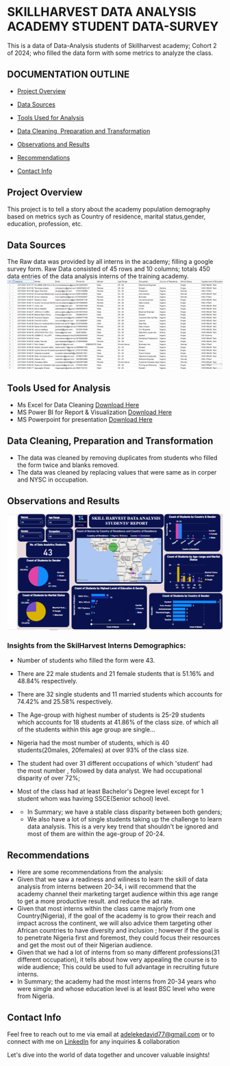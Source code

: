 # SKILLHARVEST DATA ANALYSIS ACADEMY STUDENT DATA-SURVEY
This is a data of Data-Analysis students of Skillharvest academy; Cohort 2 of 2024; who filled the data form with some metrics to analyze the class.

## DOCUMENTATION OUTLINE

- [Project Overview](#project-overview)

- [Data Sources](#data-sources)

- [Tools Used for Analysis](#tools-used-for-analysis)

- [Data Cleaning, Preparation and Transformation](#data-cleaning-preparation-and-transformation)

- [Observations and Results](#observations-and-results)

- [Recommendations](#recommendations)

- [Contact Info](#contact-info)

## Project Overview
This project is to tell a story about the academy population demography based on metrics sych as Country of residence, marital status,gender, education, profession, etc.



## Data Sources
The Raw data was provided by all interns in the academy; filling a google survey form.   Raw Data consisted of 45 rows and 10 columns; totals 450 data entries of the data analysis interns of the training academy.
![](rawdata.png)

## Tools Used for Analysis
- Ms Excel for Data Cleaning [Download Here](https://www.microsoft.com/en-us/microsoft-365/excel)
- MS Power BI for Report & Visualization [Download Here](https://powerbi.microsoft.com/en-us/downloads/)
- MS Powerpoint for presentation [Download Here](https://www.microsoft.com/en/microsoft-365/powerpoint)
  
## Data Cleaning, Preparation and Transformation
- The data was cleaned by removing duplicates from students who filled the form twice and blanks removed.
- The data was cleaned by replacing values that were same as in corper and NYSC in occupation.


## Observations and Results
![](skillharvestinterns.png)

### Insights from the SkilHarvest Interns Demographics:
- Number of students who filled the form were 43.
- There are 22 male students and 21 female students that is 51.16% and 48.84% respectively.
- There are 32 single students and 11 married students which accounts for 74.42% and 25.58% respectively.
- The Age-group with highest number of students is 25-29 students which accounts for 18 students at 41.86% of the class size. of which all of the students within this age group are single...
- Nigeria had the most number of students, which is 40 students(20males, 20females) at over 93% of the class size.
- The student had over 31 different occupations of which 'student' had the most number , followed by data analyst. We had occupational disparity of over 72%;
- Most of the class had at least Bachelor's Degree level except for 1 student whom was havimg SSCE(Senior school) level.

- - In Summary; we have a stable class disparity between both genders;
  - We also have a lot of single students taking up the challenge to learn data analysis. This is a very key trend that shouldn't be ignored
and most of them are within the age-group of 20-24.



## Recommendations
- Here are some recommendations from the analysis:
- Given that we saw a readiness and wiliness to learn the skill of data analysis from interns between 20-34, i will recommend that the academy channel their marketing target audience within this age range to get a more productive result. and reduce the ad rate.
- Given that most interns within the class came majorly from one Country(Nigeria), if the goal of the academy is to grow their reach and impact across the continent, we will also advice them targeting other African countries to have diversity and inclusion ; however if the goal is to penetrate Nigeria first and foremost, they could focus their resources and get the most out of their Nigerian audience.
- Given that we had a lot of interns from so many different professions(31 different occupation), it tells about how very appealing  the course is to wide audience; This could be used to full advantage in recruiting future interns.
- In Summary; the academy had the most interns from 20-34 years who were simgle and whose education level is at least BSC level who were from Nigeria.


## Contact Info
Feel free to reach out to me via email at adelekedavid77@gmail.com or to connect with me on [LinkedIn](http://www.linkedin.com/in/adeleke-davido) for any inquiries & collaboration 

Let's dive into the world of data together and uncover valuable insights!



